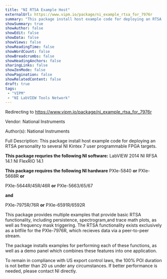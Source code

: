 ```yaml
---
title: "NI RTSA Example Host"
externalUrl: https://www.vipm.io/package/ni_example_rtsa_for_7976r
summary: "This package install host example code for deploying an RTSA personality to several NI Kintex 7 user programmable FPGA targets."
showSummary: true
showAuthor: false
showEdit: false
showData: false
showViews: false
showReadingTime: false
showWordCount: false
showBreadcrumbs: false
showHeadingAnchors: false
sharingLinks: false
showZenMode: false
showPagination: false
showRelatedContent: false
draft: true
tags:
 - "VIPM"
 - "NI LabVIEW Tools Network"
---
```


Redirecting to https://www.vipm.io/package/ni_example_rtsa_for_7976r

Vendor: National Instruments

Author(s): National Instruments
 
Full Description:
This package install host example code for deploying an RTSA personality to several NI Kintex 7 user programmable FPGA targets.

**This package requries the following NI software:**
LabVIEW 2014
NI RFSA 14.1
NI FlexRIO 14.1

**This package requires the following NI hardware**
PXIe-5840 **or**
PXIe-5668R **or**

PXIe-5644R/45R/46R **or**
PXIe-5663/65/67

**and**

PXIe-7975R/76R **or**
PXIe-6591R/6592R


This package provides multiple examples that provide basic RTSA functionality, including persistence, spectrogram,and trace math plots, as well as frequency mask triggering.  The RTSA functionality exists exclusively as a bitfile for the PXIe-7976R, which recieves data via a peer-to-peer stream.

The package installs examples for performing each of these functions, as well as a demo panel which combines these features into one application.

To remain in compliance with US export control laws, the 100% POI duration is not better than 20 us under any circumstances.  If better performance is needed, please contact NI directly.